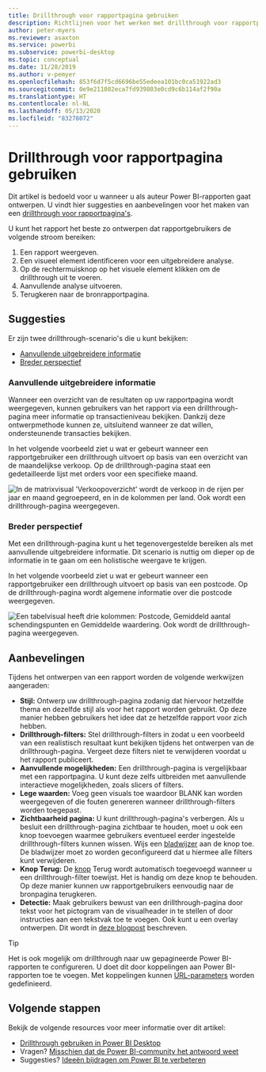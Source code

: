 ```yaml
---
title: Drillthrough voor rapportpagina gebruiken
description: Richtlijnen voor het werken met drillthrough voor rapportpagina's.
author: peter-myers
ms.reviewer: asaxton
ms.service: powerbi
ms.subservice: powerbi-desktop
ms.topic: conceptual
ms.date: 11/28/2019
ms.author: v-pemyer
ms.openlocfilehash: 853f6d7f5cd6696be55edeea101bc0ca51922ad3
ms.sourcegitcommit: 0e9e211082eca7fd939803e0cd9c6b114af2f90a
ms.translationtype: HT
ms.contentlocale: nl-NL
ms.lasthandoff: 05/13/2020
ms.locfileid: "83278072"
---
```

# <a name="use-report-page-drillthrough"></a>Drillthrough voor rapportpagina gebruiken

Dit artikel is bedoeld voor u wanneer u als auteur Power BI-rapporten gaat ontwerpen. U vindt hier suggesties en aanbevelingen voor het maken van een [drillthrough voor rapportpagina's](../create-reports/desktop-drillthrough.md).

U kunt het rapport het beste zo ontwerpen dat rapportgebruikers de volgende stroom bereiken:

1. Een rapport weergeven.
2. Een visueel element identificeren voor een uitgebreidere analyse.
3. Op de rechtermuisknop op het visuele element klikken om de drillthrough uit te voeren.
4. Aanvullende analyse uitvoeren.
5. Terugkeren naar de bronrapportpagina.

## <a name="suggestions"></a>Suggesties

Er zijn twee drillthrough-scenario's die u kunt bekijken:

- [Aanvullende uitgebreidere informatie](#additional-depth)
- [Breder perspectief](#broader-perspective)

### <a name="additional-depth"></a>Aanvullende uitgebreidere informatie

Wanneer een overzicht van de resultaten op uw rapportpagina wordt weergegeven, kunnen gebruikers van het rapport via een drillthrough-pagina meer informatie op transactieniveau bekijken. Dankzij deze ontwerpmethode kunnen ze, uitsluitend wanneer ze dat willen, ondersteunende transacties bekijken.

In het volgende voorbeeld ziet u wat er gebeurt wanneer een rapportgebruiker een drillthrough uitvoert op basis van een overzicht van de maandelijkse verkoop. Op de drillthrough-pagina staat een gedetailleerde lijst met orders voor een specifieke maand.

![In de matrixvisual 'Verkoopoverzicht' wordt de verkoop in de rijen per jaar en maand gegroepeerd, en in de kolommen per land. Ook wordt een drillthrough-pagina weergegeven.](media/report-drillthrough/suggestion-drillthrough-add-depth.png)

### <a name="broader-perspective"></a>Breder perspectief

Met een drillthrough-pagina kunt u het tegenovergestelde bereiken als met aanvullende uitgebreidere informatie. Dit scenario is nuttig om dieper op de informatie in te gaan om een holistische weergave te krijgen.

In het volgende voorbeeld ziet u wat er gebeurt wanneer een rapportgebruiker een drillthrough uitvoert op basis van een postcode. Op de drillthrough-pagina wordt algemene informatie over die postcode weergegeven.

![Een tabelvisual heeft drie kolommen: Postcode, Gemiddeld aantal schendingspunten en Gemiddelde waardering. Ook wordt de drillthrough-pagina weergegeven.](media/report-drillthrough/suggestion-drillthrough-broader-perspective.png)

## <a name="recommendations"></a>Aanbevelingen

Tijdens het ontwerpen van een rapport worden de volgende werkwijzen aangeraden:

- **Stijl:** Ontwerp uw drillthrough-pagina zodanig dat hiervoor hetzelfde thema en dezelfde stijl als voor het rapport worden gebruikt. Op deze manier hebben gebruikers het idee dat ze hetzelfde rapport voor zich hebben.
- **Drillthrough-filters:** Stel drillthrough-filters in zodat u een voorbeeld van een realistisch resultaat kunt bekijken tijdens het ontwerpen van de drillthrough-pagina. Vergeet deze filters niet te verwijderen voordat u het rapport publiceert.
- **Aanvullende mogelijkheden:** Een drillthrough-pagina is vergelijkbaar met een rapportpagina. U kunt deze zelfs uitbreiden met aanvullende interactieve mogelijkheden, zoals slicers of filters.
- **Lege waarden:** Voeg geen visuals toe waardoor BLANK kan worden weergegeven of die fouten genereren wanneer drillthrough-filters worden toegepast.
- **Zichtbaarheid pagina:** U kunt drillthrough-pagina's verbergen. Als u besluit een drillthrough-pagina zichtbaar te houden, moet u ook een knop toevoegen waarmee gebruikers eventueel eerder ingestelde drillthrough-filters kunnen wissen. Wijs een [bladwijzer](../create-reports/desktop-bookmarks.md) aan de knop toe. De bladwijzer moet zo worden geconfigureerd dat u hiermee alle filters kunt verwijderen.
- **Knop Terug:** De [knop](../create-reports/desktop-buttons.md) Terug wordt automatisch toegevoegd wanneer u een drillthrough-filter toewijst. Het is handig om deze knop te behouden. Op deze manier kunnen uw rapportgebruikers eenvoudig naar de bronpagina terugkeren.
- **Detectie:** Maak gebruikers bewust van een drillthrough-pagina door tekst voor het pictogram van de visualheader in te stellen of door instructies aan een tekstvak toe te voegen. Ook kunt u een overlay ontwerpen. Dit wordt in [deze blogpost](https://alluringbi.com/2019/10/23/overlays-for-true-self-serve-reporting/) beschreven.

> [!TIP]
> Het is ook mogelijk om drillthrough naar uw gepagineerde Power BI-rapporten te configureren. U doet dit door koppelingen aan Power BI-rapporten toe te voegen. Met koppelingen kunnen [URL-parameters](https://powerbi.microsoft.com/blog/url-parameters-for-paginated-reports-are-now-available/) worden gedefinieerd.

## <a name="next-steps"></a>Volgende stappen

Bekijk de volgende resources voor meer informatie over dit artikel:

- [Drillthrough gebruiken in Power BI Desktop](../create-reports/desktop-drillthrough.md)
- Vragen? [Misschien dat de Power BI-community het antwoord weet](https://community.powerbi.com/)
- Suggesties? [Ideeën bijdragen om Power BI te verbeteren](https://ideas.powerbi.com/)
